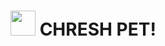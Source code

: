 # <img src="https://user-images.githubusercontent.com/52441923/152638258-ee024a71-d508-4276-b8f7-54fb99e2dffc.png" width="40"></img> CHRESH PET!
